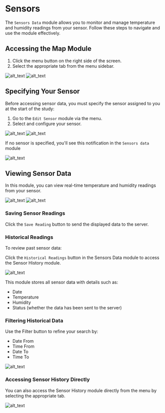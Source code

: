 # Sensors

The `Sensors Data` module allows you to monitor and manage temperature and humidity readings from your sensor. Follow these steps to navigate and use the module effectively.

## Accessing the Map Module
1. Click the menu button on the right side of the screen.
2. Select the appropriate tab from the menu sidebar.

![alt_text](imgs/main_screen_arrow.png)
![alt_text](imgs/menu_screen_sensor_data.png)

## Specifying Your Sensor
Before accessing sensor data, you must specify the sensor assigned to you at the start of the study:
1. Go to the `Edit Sensor` module via the menu.
2. Select and configure your sensor.

![alt_text](imgs/menu_screen_edit_sensor.png)
![alt_text](imgs/edit_sesnor_screen.PNG)

If no sensor is specified, you'll see this notification in the `Sensors data` module

![alt_text](imgs/sensors_non_specified_screen.PNG)

## Viewing Sensor Data
In this module, you can view real-time temperature and humidity readings from your sensor.


![alt_text](imgs/sensors_scanning_screen.PNG)
![alt_text](imgs/sensors_temp_screen.PNG)

### Saving Sensor Readings
Click the `Save Reading` button to send the displayed data to the server.

### Historical Readings
To review past sensor data:

Click the `Historical Readings` button in the Sensors Data module to access the Sensor History module.

![alt_text](imgs/sesnsors_history_screen.PNG)

This module stores all sensor data with details such as:
- Date
- Temperature
- Humidity
- Status (whether the data has been sent to the server)

### Filtering Historical Data
Use the Filter button to refine your search by:
- Date From
- Time From
- Date To
- Time To

![alt_text](imgs/sesnors_filters_screen.PNG)

### Accessing Sensor History Directly
You can also access the Sensor History module directly from the menu by selecting the appropriate tab.

![alt_text](imgs/menu_screen_sensor_history.png)


